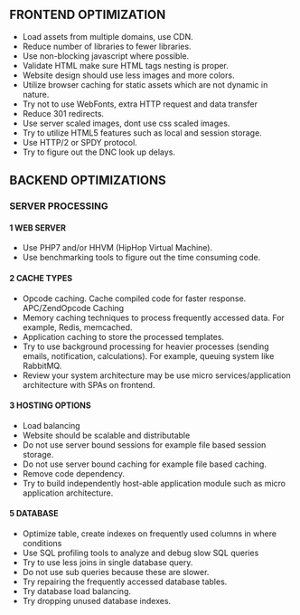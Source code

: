 ## FRONTEND OPTIMIZATION
- Load assets from multiple domains, use CDN.
- Reduce number of libraries to fewer libraries.
- Use non-blocking javascript where possible.
- Validate HTML make sure HTML tags nesting is proper.
- Website design should use less images and more colors.
- Utilize browser caching for static assets which are not dynamic in nature.
- Try not to use WebFonts, extra HTTP request and data transfer
- Reduce 301 redirects.
- Use server scaled images, dont use css scaled images.
- Try to utilize HTML5 features such as local and session storage.
- Use HTTP/2 or SPDY protocol.
- Try to figure out the DNC look up delays.

## BACKEND OPTIMIZATIONS

### SERVER PROCESSING

#### 1 WEB SERVER
 - Use PHP7 and/or HHVM (HipHop Virtual Machine).
 - Use benchmarking tools to figure out the time consuming code.
#### 2 CACHE TYPES
 - Opcode caching. Cache compiled code for faster response. APC/ZendOpcode Caching
 - Memory caching techniques to process frequently accessed data. For example, Redis, memcached.
 - Application caching to store the processed templates.
 - Try to use background processing for heavier processes (sending emails, notification, calculations). For example, queuing system like RabbitMQ.
 - Review your system architecture may be use micro services/application architecture with SPAs on frontend.
#### 3 HOSTING OPTIONS
 - Load balancing
 - Website should be scalable and distributable
  - Do not use server bound sessions for example file based session storage.
  - Do not use server bound caching for example file based caching.
  - Remove code dependency.
  - Try to build independently host-able application module such as micro application architecture.
 #### 5 DATABASE
 - Optimize table, create indexes on frequently used columns in where conditions
 - Use SQL profiling tools to analyze and debug slow SQL queries
 - Try to use less joins in single database query.
 - Do not use sub queries because these are slower.
 - Try repairing the frequently accessed database tables.
 - Try database load balancing.
 - Try dropping unused database indexes.
